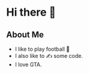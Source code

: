 # Hi there 👋

<!--
**rstar24/rstar24** is a ✨ _special_ ✨ repository because its `README.md` (this file) appears on your GitHub profile.
-->
## About Me
* I like to play football 🏐
* I also like to ✍️ some code.
* I love GTA.
